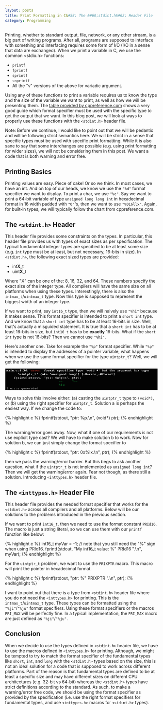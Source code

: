 ```yaml
---
layout: posts
title: Print Formatting in C&#58; The &#60;stdint.h&#62; Header File
category: Programming
---
```


Printing, whether to standard output, file, network, or any other stream, is a big part of writing programs. After all, programs are supposed to interface with something and interfacing requires some form of I/O (I/O in a sense that data are exchanged). When we print a variable in C, we use the common <stdio.h> functions:

* `printf`
* `fprintf`
* `sprintf`
* `snprintf`
* All the "v" versions of the above for variadic argument.

Using any of these functions to print a variable requires us to know the type and the size of the variable we want to print, as well as how we will be presenting them. The [table provided by cppreference.com](http://en.cppreference.com/w/c/io/fprintf) shows a very good guide which format specifier must be used with the specific type to get the output that we want. In this blog post, we will look at ways to properly use these functions with the `<stdint.h>` header file.

<!--read_more-->

Note: Before we continue, I would like to point out that we will be pedantic and will be following strict semantics here. We will be strict in a sense that specific types must be used with specific print formatting. While it is also sane to say that some interchanges are possible (e.g. using print formatting for wider sizes), we will not be considering them in this post. We want a code that is both warning and error free.

Printing Basics
---------------

Printing values are easy. Piece of cake! Or so we think. In most cases, we have an int. And on top of our heads, we know we use the `"%d"` format specifier we want to display. To print a char, we use `"%c"`. Say we want to print a 64-bit variable of type `unsigned long long int` in hexadecimal format in 16 width padded with `"0"`'s, then we want to use `"%016llx"`. Again, for built-in types, we will typically follow the chart from cppreference.com.

The `<stdint.h>` Header
-------------------------------

This header file provides some constraints on the types. In particular, this header file provides us with types of exact sizes as per specification. The typical fundamental integer types are specified to be at least some size (e.g. `int` type must be at least, but not necessary, 16-bits in size). In `<stdint.h>`, the following exact sized types are provided:

* int**X**_t
* uint**X**_t

Where "X" can be one of the: 8, 16, 32, and 64. These numbers specify the exact size of the integer type. All compilers will have the same size on all platforms when using these types. Interestingly, there is also the `intmax_t`/`uintmax_t` type. Now this type is supposed to represent the biggest width of an integer type.

If we want to print, say `int16_t` type, then we will naively use `"%hi"` because it makes sense. This format specifier is intended to print a `short int` type. And we know that a `short int` type has to be at least 16-bits in size. Well, that's actually a misguided statement. It is true that a `short int` has to be at least 16-bits in size, but `int16_t` has to be **exactly** 16-bits. What if the `short int` type is not 16-bits? Then we cannot use `"%hi"`.

Here's another one. Take for example the `"%p"` format specifier. While `"%p"` is intended to display the addresses of a pointer variable, what happens when we use the same format specifier for the type `uintptr_t`? Well, we will get the following:

![Compile Error](/img/b7b96123cf7cdbea6d621af743f0f581c80ff88f.png)

Ways to solve this involve either: (a) casting the `uintptr_t` type to `(void*)`, or (b) using the right specifier for `uintptr_t`. Solution a is perhaps the easiest way. If we change the code to:

{% highlight c %}
fprintf(stdout, "ptr: %p.\n", (void*) ptr);
{% endhighlight %}

The warning/error goes away. Now, what if one of our requirements is not use explicit type cast? We will have to make solution b to work. Now for solution b, we can just simply change the format specifier to

{% highlight c %}
fprintf(stdout, "ptr: 0x%lx.\n", ptr);
{% endhighlight %}

then we pass the warning/error barrier. But this begs to ask another question, what if the `uintptr_t` is not implemented as `unsigned long int`? Then we will get the warning/error again. Fear not though, as there still a solution. Introducing `<inttypes.h>` header file.

The `<inttypes.h>` Header File
------------------------------

This header file provides the needed format specifier that works for the `<stdint.h>` across all compilers and all platforms. Below will be our solutions to the problems introduced in the previous section.

If we want to print `int16_t`, then we need to use the format constant `PRId16`. The macro is just a string literal, so we can use them with our `printf` function like below:

{% highlight c %}
int16_t myVar = -1;
// note that you still need the "%" sign when using PRId16.
fprintf(stdout, "My int16_t value: %" PRId16 ".\n", myVar);
{% endhighlight %}

For the `uintptr_t` problem, we want to use the `PRIXPTR` macro. This macro will print the pointer in hexadecimal format.

{% highlight c %}
fprintf(stdout, "ptr: %" PRIXPTR ".\n", ptr);
{% endhighlight %}

I want to point out that there is a type from `<stdint.h>` header file where you do not need the `<inttypes.h>` for printing. This is the `intmax_t`/`uintmax_t` type. These types can be formatted using the `"%ji"`/`"%ju"` format specifiers. Using these format specifiers or the macros `PRI_MAX` will be perfectly fine. In a typical implementation, the `PRI_MAX` macro are just defined as `"%ji"`/`"%ju"`.

Conclusion
----------

When we decide to use the types defined in `<stdint.h>` header file, we have to use the macros defined in `<inttypes.h>` for printing. Although, we might be tempted to try to match the format specifier of the fundamental types like `short`, `int`, and `long` with the `<stdint.h>` types based on the size, this is not an ideal solution for a code that is supposed to work across different platforms. Part of the reason is that fundamental types are defined to be at least a specific size and may have different sizes on different CPU architectures (e.g. 32-bit vs 64-bit) whereas the `<stdint.h>` types have strict definitions according to the standard. As such, to make a warning/error free code, we should be using the format specifier as provided by the specification (i.e. use the right format specifiers for fundamental types, and use `<inttypes.h>` macros for `<stdint.h>` types).

